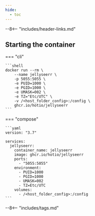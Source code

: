 ```yaml
---
hide:
  - toc
---
```


--8<-- "includes/header-links.md"

## Starting the container

=== "cli"

    ```shell
    docker run --rm \
        --name jellyseerr \
        -p 5055:5055 \
        -e PUID=1000 \
        -e PGID=1000 \
        -e UMASK=002 \
        -e TZ="Etc/UTC" \
        -v /<host_folder_config>:/config \
        ghcr.io/hotio/jellyseerr
    ```

=== "compose"

    ```yaml
    version: "3.7"

    services:
      jellyseerr:
        container_name: jellyseerr
        image: ghcr.io/hotio/jellyseerr
        ports:
          - "5055:5055"
        environment:
          - PUID=1000
          - PGID=1000
          - UMASK=002
          - TZ=Etc/UTC
        volumes:
          - /<host_folder_config>:/config
    ```

--8<-- "includes/tags.md"
